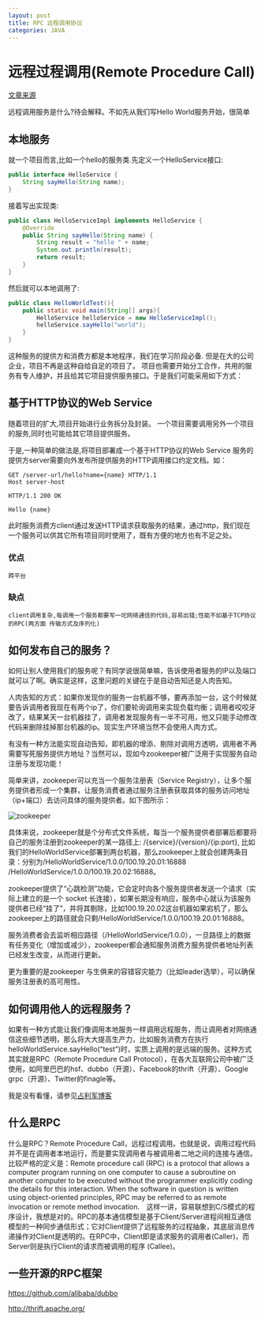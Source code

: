 ```yaml
---
layout: post
title: RPC 远程调用协议
categories: JAVA
---
```


# 远程过程调用(Remote Procedure Call)

[文章来源](http://www.cnblogs.com/LBSer/p/4853234.html)

远程调用服务是什么?待会解释。不如先从我们写Hello World服务开始，很简单

## 本地服务

就一个项目而言,比如一个hello的服务类.先定义一个HelloService接口:

```JAVA
public interface HelloService {
	String sayHello(String name);
}
```

接着写出实现类:

```JAVA
public class HelloServiceImpl implements HelloService {
    @Override
    public String sayHello(String name) {
        String result = "hello " + name;
        System.out.println(result);
        return result;
    }
}
```

然后就可以本地调用了:

```JAVA
public class HelloWorldTest(){
	public static void main(String[] args){
		HelloService helloService = new HelloServiceImpl();
		helloService.sayHello("world");
	}
}
```

这种服务的提供方和消费方都是本地程序，我们在学习阶段必备. 但是在大的公司企业，项目不再是这种自给自足的项目了。
项目也需要开始分工合作，共用的服务有专人维护，并且给其它项目提供服务接口。于是我们可能采用如下方式：

## 基于HTTP协议的Web Service

随着项目的扩大,项目开始进行业务拆分及封装。
一个项目需要调用另外一个项目的服务,同时也可能给其它项目提供服务。

于是,一种简单的做法是,将项目部署成一个基于HTTP协议的Web Service
服务的提供方server需要向外发布所提供服务的HTTP调用接口约定文档。如：

```
GET /server-url/hello?name={name} HTTP/1.1
Host server-host
```

```
HTTP/1.1 200 OK

Hello {name}
```

此时服务消费方client通过发送HTTP请求获取服务的结果，通过http，我们现在一个服务可以供其它所有项目同时使用了，既有方便的地方也有不足之处。

### 优点

	跨平台

### 缺点

	client调用复杂,每调用一个服务都要写一坨网络通信的代码,容易出错;性能不如基于TCP协议的RPC(两方面 传输方式及序列化)

## 如何发布自己的服务？

如何让别人使用我们的服务呢？有同学说很简单嘛，告诉使用者服务的IP以及端口就可以了啊。确实是这样，这里问题的关键在于是自动告知还是人肉告知。

人肉告知的方式：如果你发现你的服务一台机器不够，要再添加一台，这个时候就要告诉调用者我现在有两个ip了，你们要轮询调用来实现负载均衡；调用者咬咬牙改了，结果某天一台机器挂了，调用者发现服务有一半不可用，他又只能手动修改代码来删除挂掉那台机器的ip。现实生产环境当然不会使用人肉方式。

有没有一种方法能实现自动告知，即机器的增添、剔除对调用方透明，调用者不再需要写死服务提供方地址？当然可以，现如今zookeeper被广泛用于实现服务自动注册与发现功能！

简单来讲，zookeeper可以充当一个服务注册表（Service Registry），让多个服务提供者形成一个集群，让服务消费者通过服务注册表获取具体的服务访问地址（ip+端口）去访问具体的服务提供者。如下图所示：

![zookeeper](//images/zookeeper.png)

具体来说，zookeeper就是个分布式文件系统，每当一个服务提供者部署后都要将自己的服务注册到zookeeper的某一路径上: /{service}/{version}/{ip:port}, 比如我们的HelloWorldService部署到两台机器，那么zookeeper上就会创建两条目录：分别为/HelloWorldService/1.0.0/100.19.20.01:16888  /HelloWorldService/1.0.0/100.19.20.02:16888。

zookeeper提供了“心跳检测”功能，它会定时向各个服务提供者发送一个请求（实际上建立的是一个 socket 长连接），如果长期没有响应，服务中心就认为该服务提供者已经“挂了”，并将其剔除，比如100.19.20.02这台机器如果宕机了，那么zookeeper上的路径就会只剩/HelloWorldService/1.0.0/100.19.20.01:16888。

服务消费者会去监听相应路径（/HelloWorldService/1.0.0），一旦路径上的数据有任务变化（增加或减少），zookeeper都会通知服务消费方服务提供者地址列表已经发生改变，从而进行更新。

更为重要的是zookeeper 与生俱来的容错容灾能力（比如leader选举），可以确保服务注册表的高可用性。

## 如何调用他人的远程服务？

如果有一种方式能让我们像调用本地服务一样调用远程服务，而让调用者对网络通信这些细节透明，那么将大大提高生产力，比如服务消费方在执行helloWorldService.sayHello(“test”)时，实质上调用的是远端的服务。这种方式其实就是RPC（Remote Procedure Call Protocol），在各大互联网公司中被广泛使用，如阿里巴巴的hsf、dubbo（开源）、Facebook的thrift（开源）、Google grpc（开源）、Twitter的finagle等。

我是没有看懂，请参见[占利军博客](http://www.cnblogs.com/LBSer/p/4853234.html)

## 什么是RPC

什么是RPC？Remote Procedure Call，远程过程调用。也就是说，调用过程代码并不是在调用者本地运行，而是要实现调用者与被调用者二地之间的连接与通信。比较严格的定义是：Remote procedure call (RPC) is a protocol that allows a computer program running on one computer to cause a subroutine on another computer to be executed without the programmer explicitly coding the details for this interaction. When the software in question is written using object-oriented principles, RPC may be referred to as remote invocation or remote method invocation.　这样一讲，容易联想到C/S模式的程序设计，我想是对的。RPC的基本通信模型是基于Client/Server进程间相互通信模型的一种同步通信形式；它对Client提供了远程服务的过程抽象，其底层消息传递操作对Client是透明的。在RPC中，Client即是请求服务的调用者(Caller)，而Server则是执行Client的请求而被调用的程序 (Callee)。

## 一些开源的RPC框架

https://github.com/alibaba/dubbo

http://thrift.apache.org/